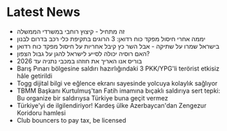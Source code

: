 # Latest News
-  זה מתחיל - קיצוץ רוחבי במשרדי הממשלה
-  יממה אחרי חיסול מפקד כוח רדואן: 3 הרוגים בתקיפת כלי רכב בדרום לבנון
-  בישראל שמרו על שתיקה - אבל השר כץ קיבל אחריות על חיסול מפקד כוח רדואן
-  האם רוסיה יכולה לסייע לישראל להגן על גבול הצפון?
-  בוריס אנו האריך את חוזהו במכבי נתניה עד 2026
-  Barış Pınarı bölgesine saldırı hazırlığındaki 3 PKK/YPG'li terörist etkisiz hâle getirildi
-  Togg dijital bilgi ve eğlence ekranı sayesinde yolcuya kolaylık sağlıyor
-  TBMM Başkanı Kurtulmuş'tan Fatih imamına bıçaklı saldırıya sert tepki: Bu organize bir saldırıysa Türkiye buna geçit vermez
-  Türkiye'yi de ilgilendiriyor! Kardeş ülke Azerbaycan'dan Zengezur Koridoru hamlesi
-  Club bouncers to pay tax, be licensed
